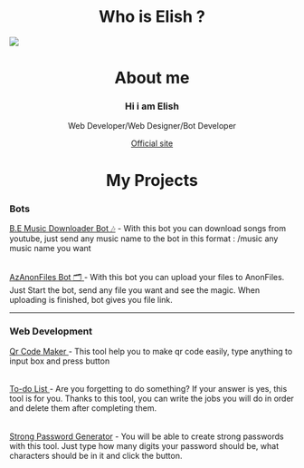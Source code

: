 <h1 align="center" > Who is Elish ?</h1>
<img src="https://i.ibb.co/T1YXjTv/profile.jpg">

## <h1 align="center"> About me </h1>
<h3 align="center" >Hi i am Elish</h3>
<p align="center">Web Developer/Web Designer/Bot Developer</p>
<p align="center"><a href="https://byelish.gq">Official site</a></p>

## <h1 align="center"> My Projects </h1>

<h3 align="left">Bots</h3>
<a href="https://t.me/byelishbot">B.E Music Downloader Bot 🎶</a> - With this bot you can download songs from youtube, just send any music name to the bot in this format :
/music any music name you want
<h6></h6>
<a href="https://t.me/azanonfilesbot">AzAnonFiles Bot 🗂️ </a> - With this bot you can upload your files to AnonFiles. Just Start the bot, send any file you want and see the magic. When uploading is finished, bot gives you file link.
<hr>
<h3 align="left">Web Development</h3>
<a href="https://byelish.gq/qr-kod-hazirlayici"> Qr Code Maker </a> - This tool help you to make qr code easily, type anything to input box and press button
<h6></h6>
<a href="https://byelish.gq/to-do-list"> To-do List </a> - Are you forgetting to do something? If your answer is yes, this tool is for you. Thanks to this tool, you can write the jobs you will do in order and delete them after completing them.
<h6></h6>
<a href="https://byelish.gq/sifre-hazirlayici">Strong Password Generator</a> - You will be able to create strong passwords with this tool. Just type how many digits your password should be, what characters should be in it and click the button.
